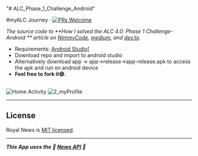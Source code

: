 "# ALC_Phase_1_Challenge_Android" 

#myALC Journey &middot; [![PRs Welcome](https://img.shields.io/badge/PRs-welcome-brightgreen.svg)](https://github.com/msal4/royal_news/compare?expand=1)

*The source code to **How I solved the ALC 4.0: Phase 1 Challenge- Android
** article on [NimreyCode](https://code.nimrey.me/how-to-build-a-news-app-with-react-native/), [medium](https://medium.com/@msal/create-a-news-app-using-react-native-ced249263627), and [dev.to](https://dev.to/msal4/how-to-build-a-news-app-with-react-native-4ifd)*.

* Requirements: [Android Studio](https://developer.android.com/studio/)[<br />
* Download repo and import to android studio<br />
* Alternatively  download app -> app->release->app-release.apk to access the apk and run on android device
* **Feel free to fork it😄.**<br /><br />

![Home Activity](https://user-images.githubusercontent.com/37632283/61205186-4a8e3280-a6e7-11e9-84f0-6139cbd2829b.jpg)
![2_myProfile](https://user-images.githubusercontent.com/37632283/61205219-642f7a00-a6e7-11e9-859a-a5ead54e111c.jpg)

---


## License

Royal News is [MIT licensed](./LICENSE).

---

***This App uses the 💙 [News API](https://newsapi.org) 💙***
